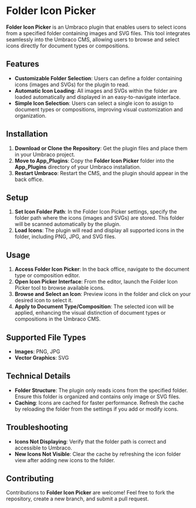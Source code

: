 ﻿ 
# Folder Icon Picker

**Folder Icon Picker** is an Umbraco plugin that enables users to select icons from a specified folder containing images and SVG files. This tool integrates seamlessly into the Umbraco CMS, allowing users to browse and select icons directly for document types or compositions.

## Features

- **Customizable Folder Selection**: Users can define a folder containing icons (images and SVGs) for the plugin to read.
- **Automatic Icon Loading**: All images and SVGs within the folder are loaded automatically and displayed in an easy-to-navigate interface.
- **Simple Icon Selection**: Users can select a single icon to assign to document types or compositions, improving visual customization and organization.

## Installation

1. **Download or Clone the Repository**: Get the plugin files and place them in your Umbraco project.
2. **Move to App_Plugins**: Copy the **Folder Icon Picker** folder into the **App_Plugins** directory of your Umbraco installation.
3. **Restart Umbraco**: Restart the CMS, and the plugin should appear in the back office.

## Setup

1. **Set Icon Folder Path**: In the Folder Icon Picker settings, specify the folder path where the icons (images and SVGs) are stored. This folder will be scanned automatically by the plugin.
2. **Load Icons**: The plugin will read and display all supported icons in the folder, including PNG, JPG, and SVG files.

## Usage

1. **Access Folder Icon Picker**: In the back office, navigate to the document type or composition editor.
2. **Open Icon Picker Interface**: From the editor, launch the Folder Icon Picker tool to browse available icons.
3. **Browse and Select an Icon**: Preview icons in the folder and click on your desired icon to select it.
4. **Apply to Document Type/Composition**: The selected icon will be applied, enhancing the visual distinction of document types or compositions in the Umbraco CMS.

## Supported File Types

- **Images**: PNG, JPG
- **Vector Graphics**: SVG

## Technical Details

- **Folder Structure**: The plugin only reads icons from the specified folder. Ensure this folder is organized and contains only image or SVG files.
- **Caching**: Icons are cached for faster performance. Refresh the cache by reloading the folder from the settings if you add or modify icons.

## Troubleshooting

- **Icons Not Displaying**: Verify that the folder path is correct and accessible to Umbraco.
- **New Icons Not Visible**: Clear the cache by refreshing the icon folder view after adding new icons to the folder.

## Contributing

Contributions to **Folder Icon Picker** are welcome! Feel free to fork the repository, create a new branch, and submit a pull request.
 
